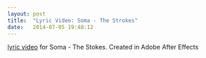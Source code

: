 ```yaml
---
layout: post
title:  "Lyric Video: Soma - The Strokes"
date:   2014-07-05 19:48:12
---
```

[lyric video](https://www.youtube.com/watch?v=AFKdIp6MkL0) for Soma - The Stokes.
Created in Adobe After Effects
